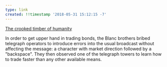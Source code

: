 ```yaml
---
type: link
created: !!timestamp '2018-05-31 15:12:15 -7'
---
```

[The crooked timber of humanity](https://www.1843magazine.com/technology/rewind/the-crooked-timber-of-humanity)

In order to get upper hand in trading bonds, the Blanc brothers bribed telegraph operators to introduce errors into the usual broadcast without affecting the message: a character with market direction followed by a "backspace". They then observed one of the telegraph towers to learn how to trade faster than any other available means.
